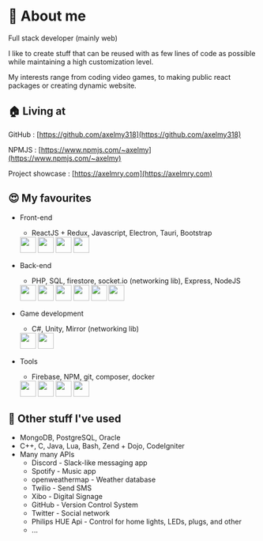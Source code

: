 # 👋 About me 
Full stack developer (mainly web)

I like to create stuff that can be reused with as few lines of code as possible while maintaining a high customization level.

My interests range from coding video games, to making public react packages or creating dynamic website.

## 🏠 Living at 
GitHub : [https://github.com/axelmy318](https://github.com/axelmy318)

NPMJS : [https://www.npmjs.com/~axelmy](https://www.npmjs.com/~axelmy)

Project showcase : [https://axelmry.com](https://axelmry.com)

## 😍 My favourites 
 - Front-end
   - ReactJS + Redux, Javascript, Electron, Tauri, Bootstrap
    <img src="https://cdn.jsdelivr.net/gh/devicons/devicon/icons/react/react-original.svg" width='32px' />
    <img src="https://cdn.jsdelivr.net/gh/devicons/devicon/icons/redux/redux-original.svg" width='32px' />
    <img src="https://cdn.jsdelivr.net/gh/devicons/devicon/icons/electron/electron-original.svg" width='32px' />
    <img src="https://cdn.jsdelivr.net/gh/devicons/devicon/icons/bootstrap/bootstrap-original.svg" width='32px' />
 - Back-end
   - PHP, SQL, firestore, socket.io (networking lib), Express, NodeJS
   <img src="https://cdn.jsdelivr.net/gh/devicons/devicon/icons/php/php-plain.svg"  width='32px'/>
   <img src="https://cdn.jsdelivr.net/gh/devicons/devicon/icons/mysql/mysql-original.svg"  width='32px' />    
   <img src="https://cdn.jsdelivr.net/gh/devicons/devicon/icons/firebase/firebase-plain.svg"  width='32px' />
   <img src="https://cdn.jsdelivr.net/gh/devicons/devicon/icons/socketio/socketio-original.svg"  width='32px' />
   <img src="https://cdn.jsdelivr.net/gh/devicons/devicon/icons/express/express-original.svg"  width='32px' />
   <img src="https://cdn.jsdelivr.net/gh/devicons/devicon/icons/nodejs/nodejs-original.svg" width='32px' />
          
 - Game development
   - C#, Unity, Mirror (networking lib)
   <img src="https://cdn.jsdelivr.net/gh/devicons/devicon/icons/csharp/csharp-original.svg" width='32px' />
   <img src="https://cdn.jsdelivr.net/gh/devicons/devicon/icons/unity/unity-original.svg" width='32px' />
          
 - Tools
   - Firebase, NPM, git, composer, docker
   <img src="https://cdn.jsdelivr.net/gh/devicons/devicon/icons/firebase/firebase-plain.svg"  width='32px' />
   <img src="https://cdn.jsdelivr.net/gh/devicons/devicon/icons/npm/npm-original-wordmark.svg"  width='32px' />
   <img src="https://cdn.jsdelivr.net/gh/devicons/devicon/icons/git/git-original.svg"  width='32px' />
   <img src="https://cdn.jsdelivr.net/gh/devicons/devicon/icons/docker/docker-original.svg"  width='32px' />
          
          

## 👀 Other stuff I've used 
 - MongoDB, PostgreSQL, Oracle
 - C++, C, Java, Lua, Bash, Zend + Dojo, CodeIgniter
 - Many many APIs 
   - Discord - Slack-like messaging app
   - Spotify - Music app
   - openweathermap - Weather database
   - Twilio - Send SMS
   - Xibo - Digital Signage
   - GitHub - Version Control System
   - Twitter - Social network
   - Philips HUE Api - Control for home lights, LEDs, plugs, and other
   - ...
